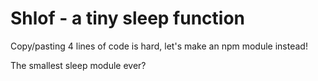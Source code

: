 # Shlof - a tiny sleep function

Copy/pasting 4 lines of code is hard, let's make an npm module instead!

The smallest sleep module ever?

